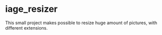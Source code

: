 # iage_resizer
This small project makes possible to resize huge amount of pictures, with different extensions. 
